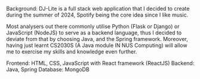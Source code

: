 Background:
DJ-Lite is a full stack web application that I decided to create during the summer of 2024, Spotify being the core idea since I like music. 

Most analysers out there commonly utilise Python (Flask or Django) or JavaScript (NodeJS) to serve as a backend language, thus I decided to deviate from that by choosing Java, and the Spring framework. Moreover, having just learnt CS2030S (A Java module IN NUS Computing) will allow me to exercise my skills and knowledge even further. 

Frontend: HTML, CSS, JavaScript with React framework (ReactJS)
Backend: Java, Spring 
Database: MongoDB
